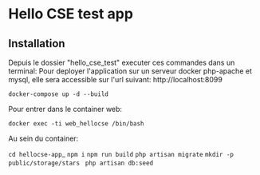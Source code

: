 # Hello CSE test app
## Installation
Depuis le dossier "hello_cse_test" executer ces commandes dans un terminal:
Pour deployer l'application sur un serveur docker php-apache et mysql, elle sera accessible sur l'url suivant: http://localhost:8099

`docker-compose up -d --build`

Pour entrer dans le container web:

`docker exec -ti web_hellocse /bin/bash`

Au sein du container:

`cd hellocse-app`_
`npm i`
`npm run build`
`php artisan migrate`
`mkdir -p public/storage/stars `
`php artisan db:seed`
